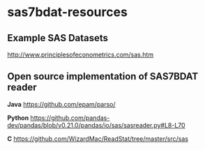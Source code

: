 # sas7bdat-resources

## Example SAS Datasets
http://www.principlesofeconometrics.com/sas.htm

## Open source implementation of SAS7BDAT reader
**Java** https://github.com/epam/parso/

**Python** https://github.com/pandas-dev/pandas/blob/v0.21.0/pandas/io/sas/sasreader.py#L8-L70

**C** https://github.com/WizardMac/ReadStat/tree/master/src/sas
